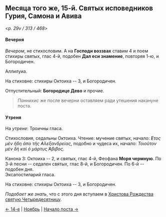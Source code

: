 
## Месяца того же, 15-й. Святых исповедников Гурия, Самона и Авива

<*p. 29v / 313 / 468*>

#### Вечерня

*Вечером*, не стихословим. А на **Господи воззвах** ставим 4 и поем стихиры святых, глас 4-й, 
подобен **Дал еси знамение**, повторяя 1-ю, и Богородичен. 

Аллилуиа. 

На стиховне: стихиры Октоиха -- 3, и Богородичен.

Отпустительный: **Богородице Дево** и прочие. 

> *Паннихиc* же после вечерни оставляем ради утешения накануне поста. 

#### Утреня

На *утрене*: Троичны гласа. 

Стихословия, седальны Октоиха. 
Чтение: мучение святых, начало: *̓́Ετος μὲν ἤδη ἀπο τῆς ̓Αλεξανδρείας*, подобно и чудеса их, 
начало: *Τοιοῦτον μὲν δὴ καὶ ὁ μάρτυς ̓́Αβιβος*.  

Канона 3: Октоиха -- 2, и святых, глас 4-й, Феофана **Моря чермную**.
По 3-й песни -- седален святых, глас 8-й, и Богородичен. 
По 6-й -- подобен дня.  
Эксапостиларий гласа. 

На стиховне: стихиры Октоиха -- 3, и Богородичен. 


*Подобает же знать*, что с этого дня вступаем в [Христова Рождества святую Четыредесятницу](11_15_X_EUR.ru.md). 

[← 14-е](11_14_EUR.ru.md) | [Ноябрь](README.md#15-й) | [Начало поста →](11_15_X_EUR.ru.md)
